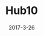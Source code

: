 ---
title:  "Hub10"
excerpt: "Hub10 is an unified inbox; A smart gesture based productivity suite."
date: 2017-3-26

mockUrl: "/assets/apps/hub/mock.png" 

quote0: " “...Some awesome ideas and executed really slick, fantastic work ..!”"
quote1: " “...A productivity booster I can see myself using quite a bit.”"

feature0Url: "/assets/apps/hub/f0.png"
feature0Desc: "Hub10 uses k-medoids to cluster users into groups. This helps in contact suggestions when composing emails/text messages. User groups along with a vanilla neural network help in creating a curated list of priority content. Priority contacts and emails also enjoy an elevated notification profile."

feature1Url: "/assets/apps/hub/f1.png"
feature1Desc: "Hub10 offers a consistent native UI and is heavily based on gestures. The familiar design and interface should get you up and running in no time. Everything that needs quick attention is just one gesture away. So swipe away!"

feature2Url: "/assets/apps/hub/f2.png"
feature2Desc: "Hub10 provides Advanced gesture based experimental controls which boost productive and help you Work Wide."

featureLink0: "https://crackberry.com/latest-hub10-beta-update-adds-several-new-features-improvements-and-bug-fixes"
featureLink0Desc: "Covered on Crackberry!"

featureLink1: "https://blackberries.ru/2016/02/28/temnyj-blackberry-hub-v-novoj-beta-versii-prilozheniya-hub-10-2/"
featureLink1Desc: "Featured on Blackberry(ru)!"

---